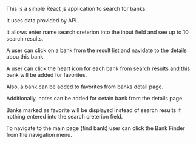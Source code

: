 This is a simple React js application to search for banks.

It uses data provided by API.

It allows enter name search creterion into the input field and see up to 10 search results.

A user can click on a bank from the result list and navidate to the details abou this bank.

A user can click the heart icon for each bank from search results and this bank will be added for favorites.

Also, a bank can be added to favorites from banks detail page. 

Additionally, notes can be added for cetain bank from the details page.

Banks marked as favorite will be displayed instead of search results if nothing entered into the search creterion field.

To navigate to the main page (find bank) user can click the Bank Finder from the navigation menu.
